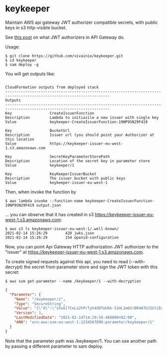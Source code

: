 # keykeeper

Maintain AWS api gateway JWT authorizer compatible secrets, with public keys in s3 http-visible bucket.

See [this post](https://www.jeremydaly.com/verifying-self-signed-jwt-tokens-with-aws-http-apis/) on what JWT authorizers in API Gateway do.

Usage:

```
$ git clone https://github.com/vivainio/keykeeper.git
$ cd keykeeper
$ sam deploy -g
```

You will get outputs like:

```

CloudFormation outputs from deployed stack
---------------------------------------------------------------------------------------------------------------------
Outputs
---------------------------------------------------------------------------------------------------------------------
Key                 CreateIssuerFunction
Description         Lambda to initiazile a new issuer with single key
Value               keykeeper-CreateIssuerFunction-19NP9SN29F419

Key                 BucketUrl
Description         Issuer url (you should point your Authorizer at this location
Value               https://keykeeper-issuer-eu-west-1.s3.amazonaws.com

Key                 SecretKeyParameterStorePath
Description         Location of the secret key in parameter store
Value               keykeeper/1

Key                 KeyKeeperIssuerBucket
Description         The issuer bucket with public keys
Value               keykeeper-issuer-eu-west-1
```

Then, when invoke the function by

```
$ aws lambda invoke --function-name keykeeper-CreateIssuerFunction-19NP9SN29F419 output.json
```

... you can observe that it has created in s3 https://keykeeper-issuer-eu-west-1.s3.amazonaws.com:

```
$ aws s3 ls keykeeper-issuer-eu-west-1/.well-known/
2021-02-14 15:26:29        420 jwks.json
2021-02-14 15:26:29        154 openid-configuration
```

Now, you can point Api Gateway HTTP authorization JWT authorizer to the "issuer" at https://keykeeper-issuer-eu-west-1.s3.amazonaws.com.

To create signed requests against this api, you need to read (--with-decrypt) the secret from parameter store and sign the JWT token with this secret:

```
$ aws ssm get-parameter --name /keykeeper/1 --with-decryption
```

```json
{
  "Parameter": {
    "Name": "/keykeeper/1",
    "Type": "SecureString",
    "Value": "{\"d\":\"s5uGl7CeLs2hPrTyh4dDToUbk-51HL1m02rBR4ATUJ2UlCEdLmBVTH6KdKRczUd4INtizj24vNDAH0jp6f5erwRys_f0qz5rSJHOQW3XBRefhbVfSR_OLVHBROPPhhIHYlXO97cd_N5bOSgonFBBdScQz4FRm0FdXNFDfWvJHdkFeyaalsXlonravAjdmyFwZtr9NNfeNk5G4nkMi2dwzsmotG6heGP-k1tGrXj1Q3BR30eNiH0jvq-L5FVlpzErvnD2y_VTTVpU9sIJLLSg9w2ZHnXoVyGsiIxZrkffZrgSx6Qp9aTxcNcJTMYF-WS105nrpzRn8op-T_LOH525rQ\",\"dp\":\"2JNlVAiKCLb2HjxwhYdpjPRyWErwu66Kh_RYI4_MHP41GeryWpjjtirVCKDZ1noVmrJ6wErUrnsBwY9tgJUxqRcfE-fFsg1FZkttWKPJfF-ToyJWfmq4LbORjvf3IRjE4AqA107VR_oNvuA5xfd35syo7ZE815JRPVr_dEIMHQs\",\"dq\":\"kHOS_ldlWc32cuOQER4t1tXWlZqjKaDbtDDz9y-bxqsqibAbOKrOUsDRQ9t_XNnazDjFt1y1Gg-QkY6PbCH-1f0wxtFnVItuY3oc0AULdPqjt_VSys8N9QK0VycS8euaqcyUTYBS3VzdkJQVyTUYkfEYYRcK7mhSoLSMuncwYvc\",\"e\":\"AQAB\",\"kid\":\"2021-02-14T12:29:57.852073_2\",\"kty\":\"RSA\",\"n\":\"xRr8ZDh9eqN87hP0r16ovg8OMqb9gYaxH4b2ZzANuHVF9EDFDQIYRmwDSelHIw_7k9W20Kwd7q3qzESKpU59JzLTo2aN8qFJY5TX8hgef_h5oRHTAitjLbn1B1kKrYIfKorezkLjmasY37bBdnWTZ9tvFbaBF-t-r9hJ92XO47ghHeNEEmUqVWvoLM597Qi0BAONTE72kqxj6ZUlWRjNFrwstx7srL1TYisLLiNSZW8VdHFSXgIf_pmW7_bQm-zGgsu9bjbfA1dXrFLX_dNryEJhuRboLntFu1SFQAL6eJKorntatT3bbWAePMIF2xjm8GJ1Ct1nFPhryBzICDedMQ\",\"p\":\"9KohfZwhNRzMFrFu8THbMKRvhg2s5pwkwsa1f4sBnTmnWOnuyb3BoBFrEMOECFS-bL2dohf7xP2Yl8U3odw9XZ7_nJ5bKvH8pzavsRGabUHDmcXa8dF01LIvjgPiOiJCyXWcClMT-vdqdocdNY4LDQQN3bRUvz9JoE4TLL09hhM\",\"q\":\"zjzGWa4SjkPOag1HTjI4bvrk0f29ciIJw_v2kIT4vvMm3Ax_XDROcXyYaVHkwLmOJA7vTxEyR95f1HM5zyosRRwsb_m-U0Hi04mdEK4Q0f79J0utnhyuW-awJHhc5Ut_sVaMt__Hagty-jnS-ouI5IgRoqvwNs5umOH2_ka4iCs\",\"qi\":\"be8mkIIajJcoh7461-N5O2VKCPXmpuOGI0aWrt07fOhqBAlsOafhJOTmE49N2ePBXTx5DmCdwKmoYcW16JgRdvkVsMV3cZi5YYdkwGPm5D_c_KmIkQw3Esx93pYhqDImJYiNCxNBp4ED53lnn0tlh3ggbkdXz4FQArXPHJRtEMc\"}",
    "Version": 3,
    "LastModifiedDate": "2021-02-14T14:29:59.488000+02:00",
    "ARN": "arn:aws:ssm:eu-west-1:1234567890:parameter/keykeeper/1"
  }
}
```

Note that the parameter path was /keykeeper/1. You can use another path by passing a different parameter to sam deploy.
